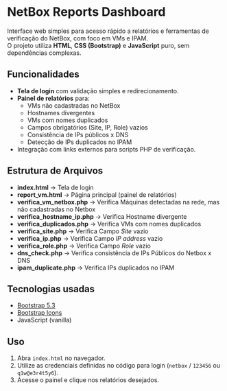 # NetBox Reports Dashboard

Interface web simples para acesso rápido a relatórios e ferramentas de verificação do NetBox, com foco em VMs e IPAM.  
O projeto utiliza **HTML**, **CSS (Bootstrap)** e **JavaScript** puro, sem dependências complexas.

## Funcionalidades

- **Tela de login** com validação simples e redirecionamento.
- **Painel de relatórios** para:
  - VMs não cadastradas no NetBox
  - Hostnames divergentes
  - VMs com nomes duplicados
  - Campos obrigatórios (Site, IP, Role) vazios
  - Consistência de IPs públicos x DNS
  - Detecção de IPs duplicados no IPAM
- Integração com links externos para scripts PHP de verificação.

## Estrutura de Arquivos

- **index.html** → Tela de login  
- **report_vm.html** → Página principal (painel de relatórios)  
- **verifica_vm_netbox.php** → Verifica Máquinas detectadas na rede, mas não cadastradas no Netbox  
- **verifica_hostname_ip.php** → Verifica Hostname divergente  
- **verifica_duplicados.php** → Verifica VMs com nomes duplicados  
- **verifica_site.php** → Verifica Campo *Site* vazio  
- **verifica_ip.php** → Verifica Campo *IP address* vazio  
- **verifica_role.php** → Verifica Campo *Role* vazio  
- **dns_check.php** → Verifica consistência de IPs Públicos do Netbox x DNS  
- **ipam_duplicate.php** → Verifica IPs duplicados no IPAM

## Tecnologias usadas

- [Bootstrap 5.3](https://getbootstrap.com/)
- [Bootstrap Icons](https://icons.getbootstrap.com/)
- JavaScript (vanilla)

## Uso

1. Abra `index.html` no navegador.
2. Utilize as credenciais definidas no código para login (`netbox` / `123456` ou `q1w@e3r4t5y6`).
3. Acesse o painel e clique nos relatórios desejados.
